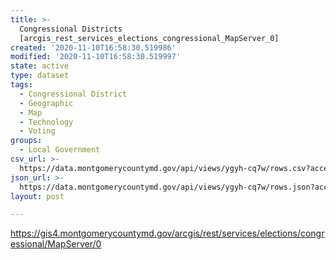 ```yaml
---
title: >-
  Congressional Districts
  [arcgis_rest_services_elections_congressional_MapServer_0]
created: '2020-11-10T16:58:30.519986'
modified: '2020-11-10T16:58:30.519997'
state: active
type: dataset
tags:
  - Congressional District
  - Geographic
  - Map
  - Technology
  - Voting
groups:
  - Local Government
csv_url: >-
  https://data.montgomerycountymd.gov/api/views/ygyh-cq7w/rows.csv?accessType=DOWNLOAD
json_url: >-
  https://data.montgomerycountymd.gov/api/views/ygyh-cq7w/rows.json?accessType=DOWNLOAD
layout: post

---
```

https://gis4.montgomerycountymd.gov/arcgis/rest/services/elections/congressional/MapServer/0
